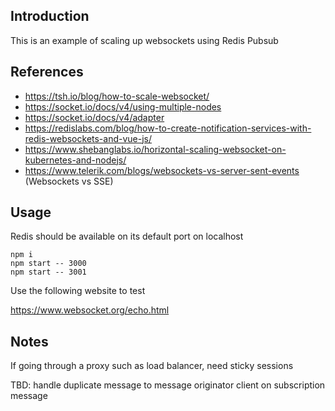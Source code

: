 ## Introduction

This is an example of scaling up websockets using Redis Pubsub

## References

- https://tsh.io/blog/how-to-scale-websocket/
- https://socket.io/docs/v4/using-multiple-nodes
- https://socket.io/docs/v4/adapter
- https://redislabs.com/blog/how-to-create-notification-services-with-redis-websockets-and-vue-js/
- https://www.shebanglabs.io/horizontal-scaling-websocket-on-kubernetes-and-nodejs/
- https://www.telerik.com/blogs/websockets-vs-server-sent-events (Websockets vs SSE)

## Usage

Redis should be available on its default port on localhost

```
npm i
npm start -- 3000
npm start -- 3001
```

Use the following website to test

https://www.websocket.org/echo.html


## Notes

If going through a proxy such as load balancer, need sticky sessions

TBD: handle duplicate message to message originator client on subscription message
